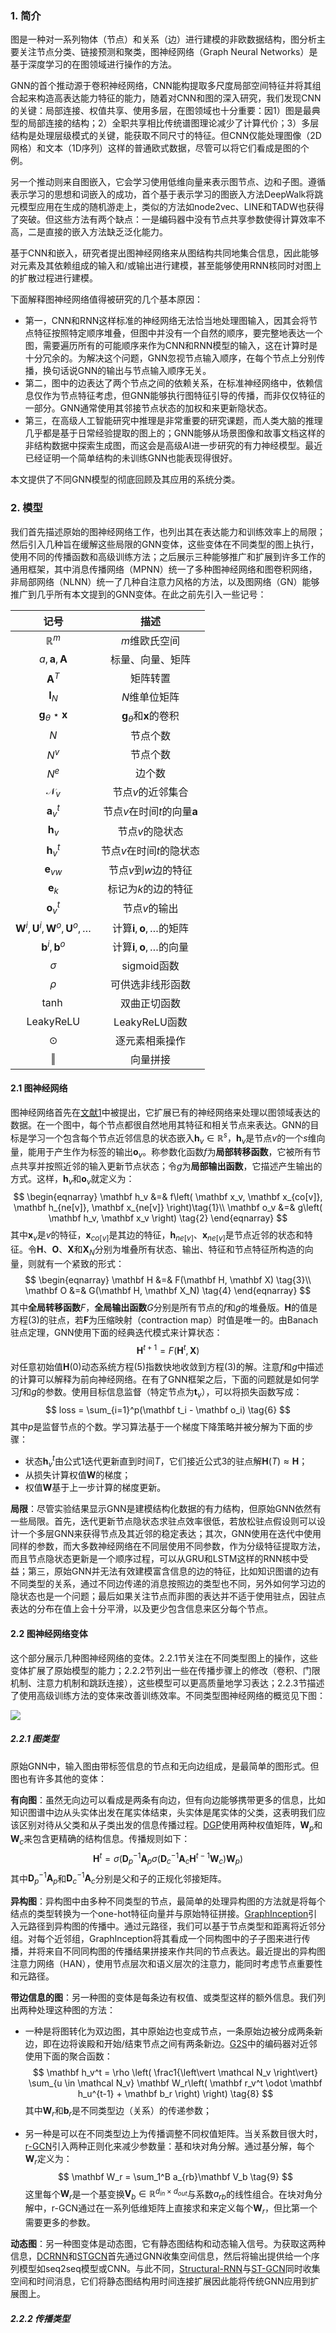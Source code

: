 ### 1. 简介

图是一种对一系列物体（节点）和关系（边）进行建模的非欧数据结构，图分析主要关注节点分类、链接预测和聚类，图神经网络（Graph Neural Networks）是基于深度学习的在图领域进行操作的方法。

GNN的首个推动源于卷积神经网络，CNN能构提取多尺度局部空间特征并将其组合起来构造高表达能力特征的能力，随着对CNN和图的深入研究，我们发现CNN的关键：局部连接、权值共享、使用多层，在图领域也十分重要：因1）图是最典型的局部连接的结构；2）全职共享相比传统谱图理论减少了计算代价；3）多层结构是处理层级模式的关键，能获取不同尺寸的特征。但CNN仅能处理图像（2D网格）和文本（1D序列）这样的普通欧式数据，尽管可以将它们看成是图的个例。

另一个推动则来自图嵌入，它会学习使用低维向量来表示图节点、边和子图。遵循表示学习的思想和词嵌入的成功，首个基于表示学习的图嵌入方法DeepWalk将跳元模型应用在生成的随机游走上，类似的方法如node2vec、LINE和TADW也获得了突破。但这些方法有两个缺点：一是编码器中没有节点共享参数使得计算效率不高，二是直接的嵌入方法缺乏泛化能力。

基于CNN和嵌入，研究者提出图神经网络来从图结构共同地集合信息，因此能够对元素及其依赖组成的输入和/或输出进行建模，甚至能够使用RNN核同时对图上的扩散过程进行建模。

下面解释图神经网络值得被研究的几个基本原因：

- 第一，CNN和RNN这样标准的神经网络无法恰当地处理图输入，因其会将节点特征按照特定顺序堆叠，但图中并没有一个自然的顺序，要完整地表达一个图，需要遍历所有的可能顺序来作为CNN和RNN模型的输入，这在计算时是十分冗余的。为解决这个问题，GNN忽视节点输入顺序，在每个节点上分别传播，换句话说GNN的输出与节点输入顺序无关。
- 第二，图中的边表达了两个节点之间的依赖关系，在标准神经网络中，依赖信息仅作为节点特征考虑，但GNN能够执行图特征引导的传播，而非仅仅特征的一部分。GNN通常使用其邻接节点状态的加权和来更新隐状态。
- 第三，在高级人工智能研究中推理是非常重要的研究课题，而人类大脑的推理几乎都是基于日常经验提取的图上的；GNN能够从场景图像和故事文档这样的非结构数据中探索生成图，而这会是高级AI进一步研究的有力神经模型。最近已经证明一个简单结构的未训练GNN也能表现得很好。

本文提供了不同GNN模型的彻底回顾及其应用的系统分类。



### 2. 模型

我们首先描述原始的图神经网络工作，也列出其在表达能力和训练效率上的局限；然后引入几种旨在缓解这些局限的GNN变体，这些变体在不同类型的图上执行，使用不同的传播函数和高级训练方法；之后展示三种能够推广和扩展到许多工作的通用框架，其中消息传播网络（MPNN）统一了多种图神经网络和图卷积网络，非局部网络（NLNN）统一了几种自注意力风格的方法，以及图网络（GN）能够推广到几乎所有本文提到的GNN变体。在此之前先引入一些记号：

|                          记号                           |                 描述                  |
| :-----------------------------------------------------: | :-----------------------------------: |
|                      $\mathbb R^m$                      |             $m$维欧氏空间             |
|                 $a,\mathbf a,\mathbf A$                 |           标量、向量、矩阵            |
|                      $\mathbf A^T$                      |               矩阵转置                |
|                      $\mathbf I_N$                      |             $N$维单位矩阵             |
|           $\mathbf g_\theta \star \mathbf x$            | $\mathbf g_\theta$和$\mathbf x$的卷积 |
|                           $N$                           |               节点个数                |
|                          $N^v$                          |               节点个数                |
|                          $N^e$                          |                边个数                 |
|                     $\mathcal N_v$                      |           节点$v$的近邻集合           |
|                     $\mathbf a_v^t$                     |   节点$v$在时间$t$的向量$\mathbf a$   |
|                      $\mathbf h_v$                      |            节点$v$的隐状态            |
|                     $\mathbf h_v^t$                     |       节点$v$在时间$t$的隐状态        |
|                    $\mathbf e_{vw}$                     |         节点$v$到$w$边的特征          |
|                      $\mathbf e_k$                      |          标记为$k$的边的特征          |
|                     $\mathbf o_v^t$                     |             节点$v$的输出             |
| $\mathbf W^i,\mathbf U^i,\mathbf W^o,\mathbf U^o,\dots$ | 计算$\mathbf i,\mathbf o,\dots$的矩阵 |
|               $\mathbf b^i, \mathbf b^o$                | 计算$\mathbf i,\mathbf o,\dots$的向量 |
|                        $\sigma$                         |              sigmoid函数              |
|                         $\rho$                          |           可供选非线形函数            |
|                         $\tanh$                         |             双曲正切函数              |
|                   $\text{LeakyReLU}$                    |             LeakyReLU函数             |
|                         $\odot$                         |            逐元素相乘操作             |
|                         $\Vert$                         |               向量拼接                |

#### 2.1 图神经网络

图神经网络首先在[文献1]()中被提出，它扩展已有的神经网络来处理以图领域表达的数据。在一个图中，每个节点都很自然地用其特征和相关节点来表达。GNN的目标是学习一个包含每个节点近邻信息的状态嵌入$\mathbf h_v \in \mathbb R^s$，$\mathbf h_v$是节点$v$的一个$s$维向量，能用于产生作为标签的输出$\mathbf o_v$。称参数化函数$f$为**局部转移函数**，它被所有节点共享并按照近邻的输入更新节点状态；令$g$为**局部输出函数**，它描述产生输出的方式。这样，$\mathbf h_v$和$\mathbf o_v$就定义为：
$$
\begin{eqnarray}
\mathbf h_v &=& f\left( \mathbf x_v, \mathbf x_{co[v]}, \mathbf h_{ne[v]}, \mathbf x_{ne[v]} \right)\tag{1}\\
\mathbf o_v &=& g\left( \mathbf h_v, \mathbf x_v \right) \tag{2}
\end{eqnarray}
$$
其中$\mathbf x_v$是$v$的特征，$\mathbf x_{co[v]}$是其边的特征，$\mathbf h_{ne[v]}$、$\mathbf x_{ne[v]}$是节点近邻的状态和特征。令$\mathbf H$、$\mathbf O$、$\mathbf X$和$\mathbf X_N$分别为堆叠所有状态、输出、特征和节点特征所构造的向量，则就有一个紧致的形式：
$$
\begin{eqnarray}
\mathbf H &=& F(\mathbf H, \mathbf X) \tag{3}\\
\mathbf O &=& G(\mathbf H, \mathbf X_N) \tag{4}
\end{eqnarray}
$$
其中**全局转移函数**$F$，**全局输出函数**$G$分别是所有节点的$f$和$g$的堆叠版。$\mathbf H$的值是方程(3)的驻点，若$\mathbf F$为压缩映射（contraction map）时值是唯一的。由Banach驻点定理，GNN使用下面的经典迭代模式来计算状态：
$$
\mathbf H^{t+1} = F\left( \mathbf H^t, \mathbf X \right) \tag{5}
$$
对任意初始值$\mathbf H(0)$动态系统方程(5)指数快地收敛到方程(3)的解。注意$f$和$g$中描述的计算可以解释为前向神经网络。在有了GNN框架之后，下面的问题就是如何学习$f$和$g$的参数。使用目标信息监督（特定节点为$\mathbf t_v$），可以将损失函数写成：
$$
loss = \sum_{i=1}^p(\mathbf t_i - \mathbf o_i) \tag{6}
$$
其中$p$是监督节点的个数。学习算法基于一个梯度下降策略并被分解为下面的步骤：

- 状态$\mathbf h_v^t$由公式1迭代更新直到时间$T$，它们接近公式3的驻点解$\mathbf H(T) \approx \mathbf H$；
- 从损失计算权值$\mathbf W$的梯度；
- 权值$\mathbf W$基于上一步计算的梯度更新。

**局限**：尽管实验结果显示GNN是建模结构化数据的有力结构，但原始GNN依然有一些局限。首先，迭代更新节点隐状态求驻点效率很低，若放松驻点假设则可以设计一个多层GNN来获得节点及其近邻的稳定表达；其次，GNN使用在迭代中使用同样的参数，而大多数神经网络在不同层使用不同参数，作为分级特征提取方法，而且节点隐状态更新是一个顺序过程，可以从GRU和LSTM这样的RNN核中受益；第三，原始GNN并无法有效建模富含信息的边的特征，比如知识图谱的边有不同类型的关系，通过不同边传递的消息按照边的类型也不同，另外如何学习边的隐状态也是一个问题；最后如果关注节点而非图的表达并不适于使用驻点，因驻点表达的分布在值上会十分平滑，以及更少包含信息来区分每个节点。

#### 2.2 图神经网络变体

这个部分展示几种图神经网络的变体。2.2.1节关注在不同类型图上的操作，这些变体扩展了原始模型的能力；2.2.2节列出一些在传播步骤上的修改（卷积、门限机制、注意力机制和跳跃连接），这些模型可以更高质量地学习表达；2.2.3节描述了使用高级训练方法的变体来改善训练效率。不同类型图神经网络的概览见下图：

<img src='figures/GNNRev_01.png' />

##### 2.2.1 图类型

原始GNN中，输入图由带标签信息的节点和无向边组成，是最简单的图形式。但图也有许多其他的变体：

**有向图**：虽然无向边可以看成是两条有向边，但有向边能够携带更多的信息，比如知识图谱中边从头实体出发在尾实体结束，头实体是尾实体的父类，这表明我们应该区别对待从父类和从子类出发的信息传播过程。[DGP](https://arxiv.org/pdf/1805.11724.pdf)使用两种权值矩阵，$\mathbf W_p$和$\mathbf W_c$来包含更精确的结构信息。传播规则如下：
$$
\mathbf H^t = \sigma\left( \mathbf D_p^{-1}\mathbf A_p\sigma\left( \mathbf D_c^{-1}\mathbf A_c\mathbf H^{t-1}\mathbf W_c \right)\mathbf W_p \right) \tag{7}
$$
其中$\mathbf D_p^{-1}\mathbf A_p$和$\mathbf D_c^{-1}\mathbf A_c$分别是父和子的正规化邻接矩阵。

**异构图**：异构图中由多种不同类型的节点，最简单的处理异构图的方法就是将每个结点的类型转换为一个one-hot特征向量并与原始特征拼接。[GraphInception](https://web.cs.wpi.edu/~xkong/publications/papers/www18.pdf)引入元路径到异构图的传播中。通过元路径，我们可以基于节点类型和距离将近邻分组。对每个近邻组，GraphInception将其看成一个同构图中的子子图来进行传播，并将来自不同同构图的传播结果拼接来作共同的节点表达。最近提出的异构图注意力网络（HAN），使用节点层次和语义层次的注意力，能同时考虑节点重要性和元路径。

**带边信息的图**：另一种图的变体是每条边有权值、或类型这样的额外信息。我们列出两种处理这种图的方法：

- 一种是将图转化为双边图，其中原始边也变成节点，一条原始边被分成两条新边，即在边将诶殿和开始/结束节点之间有两条新边。[G2S](https://arxiv.org/pdf/1806.09835.pdf)中的编码器对近邻使用下面的聚合函数：
  $$
  \mathbf h_v^t = \rho \left( \frac1{\left\vert \mathcal N_v \right\vert} \sum_{u \in \mathcal N_v} \mathbf W_r\left( \mathbf r_v^t \odot \mathbf h_u^{t-1} + \mathbf b_r \right) \right) \tag{8}
  $$
  其中$\mathbf W_r$和$\mathbf b_r$是不同类型边（关系）的传递参数；

- 另一种是可以在不同类型边上为传播调整不同权值矩阵。当关系数目很大时，[r-GCN](https://arxiv.org/pdf/1703.06103.pdf)引入两种正则化来减少参数量：基和块对角分解。通过基分解，每个$\mathbf W_r$定义为：
  $$
  \mathbf W_r = \sum_1^B a_{rb}\mathbf V_b \tag{9}
  $$
  这里每个$\mathbf W_r$是一个基变换$\mathbf V_b \in \mathbb R^{d_{in}\times d_{out}}$与系数$a_{rb}$的线性组合。在块对角分解中，r-GCN通过在一系列低维矩阵上直接求和来定义每个$\mathbf W_r$，但比第一个需要更多的参数。

**动态图**：另一种图变体是动态图，它有静态图结构和动态输入信号。为获取这两种信息，[DCRNN](https://arxiv.org/pdf/1707.01926.pdf)和[STGCN](https://arxiv.org/pdf/1709.04875.pdf)首先通过GNN收集空间信息，然后将输出提供给一个序列模型如seq2seq模型或CNN。与此不同，[Structural-RNN](https://arxiv.org/pdf/1511.05298.pdf)与[ST-GCN](https://arxiv.org/pdf/1801.07455.pdf)同时收集空间和时间消息，它们将静态图结构用时间连接扩展因此能将传统GNN应用到扩展图上。

##### 2.2.2 传播类型

